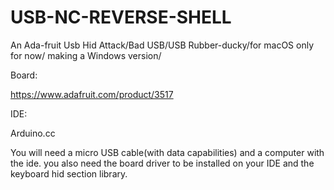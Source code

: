 # USB-NC-REVERSE-SHELL


An Ada-fruit Usb Hid Attack/Bad USB/USB Rubber-ducky/for macOS only for now/ making a Windows version/



Board:

https://www.adafruit.com/product/3517




IDE:

Arduino.cc


You will need a micro USB cable(with data capabilities) and a computer with the ide. you also need the board driver to be installed on your IDE and the keyboard hid section library.

